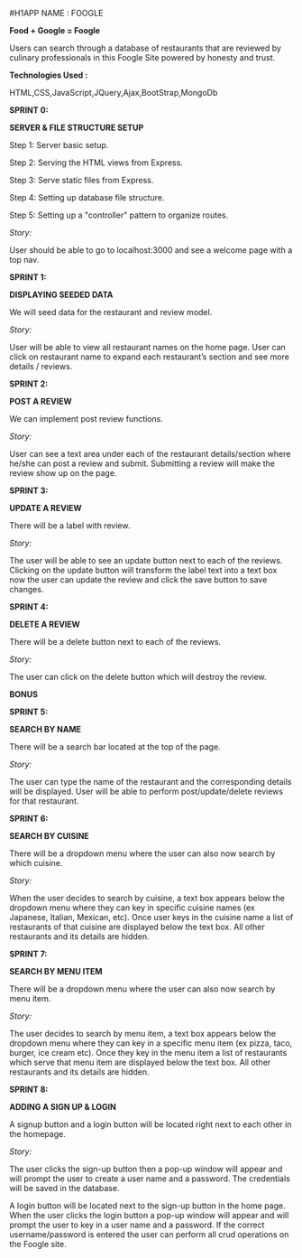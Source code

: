 
#H1APP NAME : FOOGLE

**Food + Google = Foogle**

Users can search through a database of restaurants that are reviewed by culinary professionals in this Foogle Site powered by honesty and trust.

**Technologies Used :**


HTML,CSS,JavaScript,JQuery,Ajax,BootStrap,MongoDb

**SPRINT 0:**

**SERVER & FILE STRUCTURE SETUP**

Step 1: Server basic setup.  

Step 2: Serving the HTML views from Express.  

Step 3: Serve static files from Express.

Step 4: Setting up database file structure.  

Step 5: Setting up a "controller" pattern to organize routes.  


*Story:*  

User should be able to go to localhost:3000 and see a welcome page with a top nav.

**SPRINT 1:**

**DISPLAYING SEEDED DATA**  

We will seed data for the restaurant and review model.

*Story:*  

User will be able to view all restaurant names on the home page.
User can click on restaurant name to expand each restaurant’s section and see more details / reviews.

**SPRINT 2:**

**POST A REVIEW**  

We can implement post review functions.

*Story:*  

User can see a text area under each of the restaurant details/section where he/she can post a review and submit.
Submitting a review will make the review show up on the page.


**SPRINT 3:**

**UPDATE A REVIEW**  

There will be a label with review.

*Story:*  

The user will be able to see an update button next to each of the reviews. Clicking on the update button will transform the label text into a text box now the user can update the review and click the save button to save changes.

**SPRINT 4:**

**DELETE A REVIEW**  

There will be a delete button next to each of the reviews.

*Story:*  

The user can click on the delete button which will destroy the review.


**BONUS**

**SPRINT 5:**

**SEARCH BY NAME**  

There will be a search bar located at the top of the page.

*Story:*

The user can type the name of the restaurant and the corresponding details will be displayed.
User will be able to perform post/update/delete reviews for that restaurant.

**SPRINT 6:**

**SEARCH BY CUISINE**  

There will be a dropdown menu where the user can also now search by which cuisine.

*Story:*

When the user decides to search by cuisine, a text box appears below the dropdown menu where they can key in specific cuisine names (ex Japanese, Italian, Mexican, etc). Once user keys in the cuisine name a list of restaurants of that cuisine are displayed below the text box.
All other restaurants and its details are hidden.


**SPRINT 7:**

**SEARCH BY MENU ITEM**

There will be a dropdown menu where the user can also now search by menu item.

*Story:*

The user decides to search by menu item, a text box appears below the dropdown menu where they can key in a specific menu item (ex pizza, taco, burger, ice cream etc). Once they key in the menu item a list of restaurants which serve that menu item are displayed below the text box.
All other restaurants and its details are hidden.


**SPRINT 8:**

**ADDING A SIGN UP & LOGIN**

A signup button and a login button will be located right next to each other in the homepage.

*Story:*

The user clicks the sign-up button then a pop-up window will appear and will prompt the user to create a user name and a password. The credentials will be saved in the database.

A login button will be located next to the sign-up button in the home page. When the user clicks the login button a pop-up window will appear and will prompt the user to key in a user name and a password. If the correct username/password is entered the user can perform all crud operations on the Foogle site.
